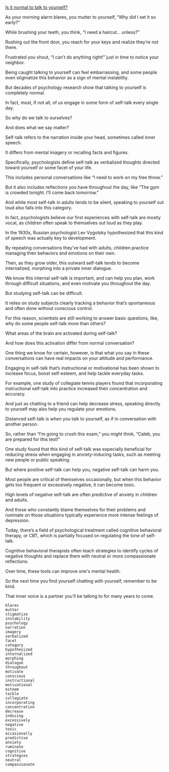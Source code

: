 [Is it normal to talk to yourself?](https://www.youtube.com/watch?v=iNyUmbmQQZg)

As your morning alarm blares, you mutter to yourself, “Why did I set it so early?”

While brushing your teeth, you think, “I need a haircut... unless?”

Rushing out the front door, you reach for your keys and realize they’re not there.

Frustrated you shout, “I can’t do anything right!” just in time to notice your neighbor.

Being caught talking to yourself can feel embarrassing, and some people even stigmatize this
behavior as a sign of mental instability.

But decades of psychology research show that talking to yourself is completely normal.

In fact, most, if not all, of us engage in some form of self-talk every single day.

So why do we talk to ourselves?

And does what we say matter?

Self-talk refers to the narration inside your head, sometimes called inner speech.

It differs from mental imagery or recalling facts and figures.

Specifically, psychologists define self-talk as verbalized thoughts directed toward 
yourself or some facet of your life.

This includes personal conversations like “I need to work on my free throw.”

But it also includes reflections you have throughout the day, like “The gym is crowded tonight.
I’ll come back tomorrow.”

And while most self-talk in adults tends to be silent, speaking to yourself out loud also falls into this category.

In fact, psychologists believe our first experiences with self-talk are mostly vocal, as children often speak to themselves out loud as they play.

In the 1930s, Russian psychologist Lev Vygotsky hypothesized that this kind of speech was actually key to development.

By repeating conversations they’ve had with adults, children practice managing their behaviors and emotions on their own.

Then, as they grow older, this outward self-talk tends to become internalized, morphing into a private inner dialogue.

We know this internal self-talk is important, and can help you plan, work through difficult situations, and even motivate you throughout the day.

But studying self-talk can be difficult.

It relies on study subjects clearly tracking a behavior that’s spontaneous and often done without conscious control.

For this reason, scientists are still working to answer basic questions, like, why do some people
self-talk more than others?

What areas of the brain are activated during self-talk?

And how does this activation differ from normal conversation?

One thing we know for certain, however, is that what you say in these conversations can have real impacts on your attitude and performance.

Engaging in self-talk that’s instructional or motivational has been shown to increase focus, boost self-esteem, and help tackle everyday tasks.

For example, one study of collegiate tennis players found that incorporating instructional self-talk into practice increased their concentration and accuracy.

And just as chatting to a friend can help decrease stress, speaking directly to yourself may also
help you regulate your emotions.

Distanced self-talk is when you talk to yourself, as if in conversation with another person.

So, rather than “I’m going to crush this exam,” you might think, “Caleb, you are prepared for this test!”

One study found that this kind of self-talk was especially beneficial for reducing stress 
when engaging in anxiety-inducing tasks, such as meeting new people or public speaking.

But where positive self-talk can help you, negative self-talk can harm you.

Most people are critical of themselves occasionally, but when this behavior gets too frequent
or excessively negative, it can become toxic.

High levels of negative self-talk are often predictive of anxiety in children and adults.

And those who constantly blame themselves for their problems and ruminate on those situations
typically experience more intense feelings of depression.

Today, there’s a field of psychological treatment called cognitive behavioral therapy, or CBT, which is partially focused on regulating the tone of self-talk.

Cognitive behavioral therapists often teach strategies to identify cycles of negative thoughts and replace them with neutral or more compassionate reflections.

Over time, these tools can improve one's mental health.

So the next time you find yourself chatting with yourself, remember to be kind.

That inner voice is a partner you’ll be talking to for many years to come.

```
blares
mutter
stigmatize
instability
psychology
narration
imagery
verbalized
facet
category
hypothesized
internalized
morphing
dialogue
throughout
motivate
conscious
instructional
motivational
esteem
tackle
collegiate
incorporating
concentration
decrease
inducing
excessively
negative
toxic
occasionally
predictive
anxiety
ruminate
cognitive
strategies
neutral
compassionate
```